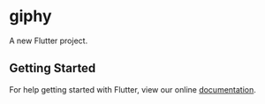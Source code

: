 # giphy

A new Flutter project.

## Getting Started

For help getting started with Flutter, view our online
[documentation](https://flutter.io/).
